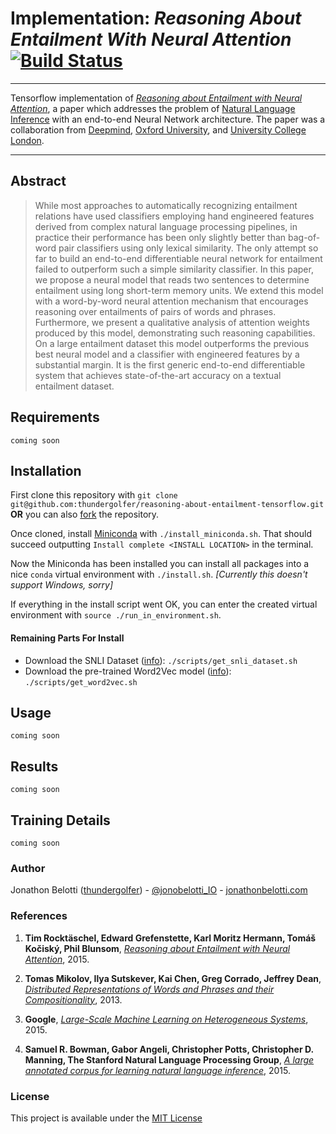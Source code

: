 # Implementation: *Reasoning About Entailment With Neural Attention* [![Build Status](https://travis-ci.com/thundergolfer/reasoning-about-entailment-tensorflow.svg?token=yHGWQ42iK2BPk1FjaUMc&branch=master)](https://travis-ci.com/thundergolfer/reasoning-about-entailment-tensorflow)

----

Tensorflow implementation of [*Reasoning about Entailment with Neural Attention*](https://arxiv.org/abs/1509.06664), a paper which addresses the problem of [Natural Language Inference](https://nlp.stanford.edu/~manning/talks/SIGIR2016-Deep-Learning-NLI.pdf) with an end-to-end Neural Network architecture. The paper was a collaboration from [Deepmind](https://deepmind.com/), [Oxford University](https://www.cs.ox.ac.uk/activities/machinelearning/), and [University College London](http://mr.cs.ucl.ac.uk/).

----

## Abstract

> While most approaches to automatically recognizing entailment relations have
used classifiers employing hand engineered features derived from complex natural
language processing pipelines, in practice their performance has been only
slightly better than bag-of-word pair classifiers using only lexical similarity. The
only attempt so far to build an end-to-end differentiable neural network for entailment
failed to outperform such a simple similarity classifier. In this paper, we
propose a neural model that reads two sentences to determine entailment using
long short-term memory units. We extend this model with a word-by-word neural
attention mechanism that encourages reasoning over entailments of pairs of words
and phrases. Furthermore, we present a qualitative analysis of attention weights
produced by this model, demonstrating such reasoning capabilities. On a large
entailment dataset this model outperforms the previous best neural model and a
classifier with engineered features by a substantial margin. It is the first generic
end-to-end differentiable system that achieves state-of-the-art accuracy on a textual
entailment dataset.

## Requirements

`coming soon`

## Installation 

First clone this repository with `git clone git@github.com:thundergolfer/reasoning-about-entailment-tensorflow.git` **OR** you can also [fork](https://github.com/thundergolfer/reasoning-about-entailment-tensorflow#fork-destination-box) the repository.

Once cloned, install [Miniconda](https://conda.io/miniconda.html) with `./install_miniconda.sh`. That should succeed outputting `Install complete <INSTALL LOCATION>` in the terminal. 

Now the Miniconda has been installed you can install all packages into a nice `conda` virtual environment with `./install.sh`. *[Currently this doesn't support Windows, sorry]*

If everything in the install script went OK, you can enter the created virtual environment with `source ./run_in_environment.sh`. 

#### Remaining Parts For Install

* Download the SNLI Dataset ([info](https://nlp.stanford.edu/projects/snli/)): `./scripts/get_snli_dataset.sh`
* Download the pre-trained Word2Vec model ([info](https://en.wikipedia.org/wiki/Word2vec)): `./scripts/get_word2vec.sh`

## Usage

`coming soon`


## Results

`coming soon`

## Training Details

`coming soon`

### Author

Jonathon Belotti ([thundergolfer](https://github.com/thundergolfer)) - [@jonobelotti_IO](https://twitter.com/jonobelotti_IO) - [jonathonbelotti.com](http://jonathonbelotti.com)

### References


1. **Tim Rocktäschel, Edward Grefenstette, Karl Moritz Hermann, Tomáš Kočiský, Phil Blunsom**, *[Reasoning about Entailment with Neural Attention](https://arxiv.org/abs/1509.06664)*, 2015.

2. **Tomas Mikolov, Ilya Sutskever, Kai Chen, Greg Corrado, Jeffrey Dean**, *[Distributed Representations of Words and Phrases and their Compositionality](https://arxiv.org/abs/1310.4546)*, 2013.

3. **Google**, *[Large-Scale Machine Learning on Heterogeneous Systems](http://tensorflow.org/)*, 2015.

4. **Samuel R. Bowman, Gabor Angeli, Christopher Potts, Christopher D. Manning, The Stanford Natural Language Processing Group**, *[A large annotated corpus for learning natural language inference](http://nlp.stanford.edu/projects/snli/)*,  2015.

### License

This project is available under the [MIT License](https://choosealicense.com/licenses/mit/)
